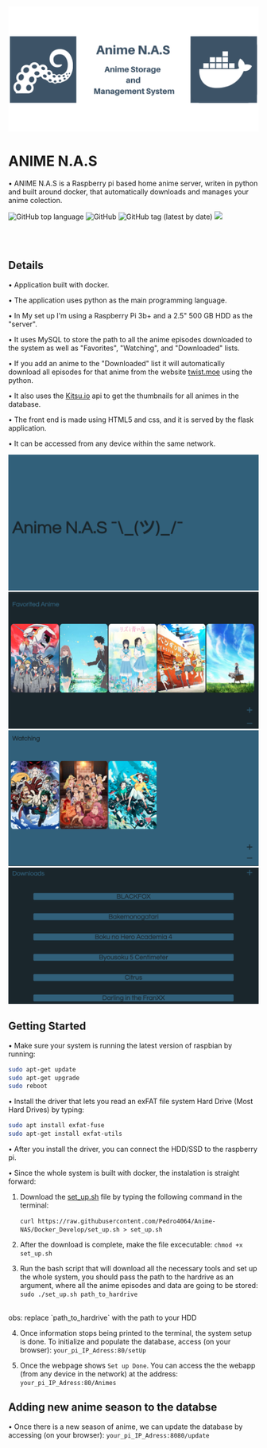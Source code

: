 ![](images/GthubLogo.png)
# ANIME N.A.S

• ANIME N.A.S is a Raspberry pi based home anime server, writen in python and built around docker, that automatically downloads and manages your anime colection. 

![GitHub top language](https://img.shields.io/github/languages/top/Pedro4064/Anime-NAS)
![GitHub](https://img.shields.io/github/license/Pedro4064/Anime-NAS)
![GitHub tag (latest by date)](https://img.shields.io/github/v/tag/Pedro4064/Anime-NAS)
![](https://tokei.rs/b1/github/Pedro4064/Anime-NAS)



</br>


</br>




## Details

• Application built with docker.

• The application uses python as the main programming language.

• In My set up I'm using a  Raspberry Pi 3b+ and a 2.5" 500 GB HDD as the "server".

• It uses MySQL to store the path to all the anime episodes downloaded to the system as well as  "Favorites", "Watching", and "Downloaded" lists.

• If you add an anime to the "Downloaded" list it will automatically download all episodes for that anime from the website [twist.moe](https://twist.moe/) using the python.

• It also uses the  [Kitsu.io](https://kitsu.docs.apiary.io/) api to get the thumbnails for all animes in the database.

• The front end is made using HTML5 and css, and it is served by the flask application. 

• It can be accessed from any device within the same network.

![Page1](images/Page1.png)
![Page2](images/Page2.png)
![Page2](images/Page3.png)
![Page2](images/Page4.png)


## Getting Started

• Make sure your system is running the latest version of raspbian by running:

```bash
sudo apt-get update
sudo apt-get upgrade
sudo reboot
```

• Install the driver that lets you read an exFAT file system Hard Drive (Most Hard Drives) by typing:

```bash
sudo apt install exfat-fuse
sudo apt-get install exfat-utils
 ```

• After you install the driver, you can connect the HDD/SSD to the raspberry pi.

• Since the whole system is built with docker, the instalation is straight forward:

   1. Download the [set_up.sh](set_up.sh) file by typing the following command in the terminal:
   
      `curl https://raw.githubusercontent.com/Pedro4064/Anime-NAS/Docker_Develop/set_up.sh > set_up.sh`
   
   2. After the download is complete, make the file excecutable:
      `chmod +x set_up.sh`

   3. Run the bash script that will download all the necessary tools and set up the whole system, you should pass the path to the hardrive as an argument, where all the anime episodes and data are going to be stored:
      `sudo ./set_up.sh path_to_hardrive`
   <br>
   obs: replace `path_to_hardrive` with the path to your HDD

   
   4. Once information stops being printed to the terminal, the system setup is done. To initialize and populate the database, access (on your browser):
   `your_pi_IP_Adress:80/setUp`

   5. Once the webpage shows `Set up Done`. You can access the the webapp (from any device in the network) at the address:
   `your_pi_IP_Adress:80/Animes`

## Adding new anime season to the databse
• Once there is a new season of anime, we can update the database by accessing (on your browser):
`your_pi_IP_Adress:8080/update`